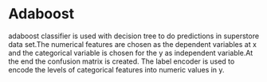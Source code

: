 # Adaboost
adaboost classifier is used with decision tree to do predictions in superstore data set.The numerical features are chosen as the dependent variables at x and the categorical variable is chosen for the y as independent variable.At the end the confusion matrix is created. The label encoder is used to encode the levels of categorical features into numeric values in y.
